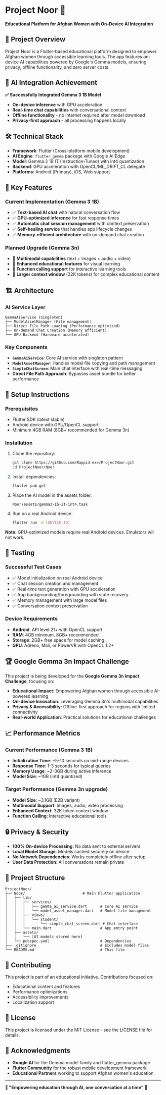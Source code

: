 # Project Noor 🌟

**Educational Platform for Afghan Women with On-Device AI Integration**

## 🎯 Project Overview

Project Noor is a Flutter-based educational platform designed to empower Afghan women through accessible learning tools. The app features on-device AI capabilities powered by Google's Gemma models, ensuring privacy, offline functionality, and zero server costs.

## 🤖 AI Integration Achievement

**✅ Successfully Integrated Gemma 3 1B Model**
- **On-device inference** with GPU acceleration
- **Real-time chat capabilities** with conversational context
- **Offline functionality** - no internet required after model download
- **Privacy-first approach** - all processing happens locally

## 🛠️ Technical Stack

- **Framework**: Flutter (Cross-platform mobile development)
- **AI Engine**: `flutter_gemma` package with Google AI Edge
- **Model**: Gemma 3 1B IT (Instruction-Tuned) with int4 quantization
- **Backend**: GPU acceleration with OpenCL/ML_DRIFT_CL delegate
- **Platforms**: Android (Primary), iOS, Web support

## 🚀 Key Features

### Current Implementation (Gemma 3 1B)
- ✅ **Text-based AI chat** with natural conversation flow
- ✅ **GPU-optimized inference** for fast response times
- ✅ **Automatic chat session management** with context preservation
- ✅ **Self-healing service** that handles app lifecycle changes
- ✅ **Memory-efficient architecture** with on-demand chat creation

### Planned Upgrade (Gemma 3n)
- 🎯 **Multimodal capabilities** (text + images + audio + video)
- 🎯 **Enhanced educational features** for visual learning
- 🎯 **Function calling support** for interactive learning tools
- 🎯 **Larger context window** (32K tokens) for complex educational content

## 🏗️ Architecture

### AI Service Layer
```
GemmaAiService (Singleton)
├── ModelAssetManager (File management)
├── Direct File Path Loading (Performance optimized)
├── On-demand Chat Creation (Memory efficient)
└── GPU Backend (Hardware accelerated)
```

### Key Components
- **`GemmaAiService`**: Core AI service with singleton pattern
- **`ModelAssetManager`**: Handles model file copying and path management
- **`SimpleChatScreen`**: Main chat interface with real-time messaging
- **Direct File Path Approach**: Bypasses asset bundle for better performance

## 🔧 Setup Instructions

### Prerequisites
- Flutter SDK (latest stable)
- Android device with GPU/OpenCL support
- Minimum 4GB RAM (8GB+ recommended for Gemma 3n)

### Installation
1. Clone the repository:
   ```bash
   git clone https://github.com/Rappid-exe/ProjectNoor.git
   cd ProjectNoor/Noor
   ```

2. Install dependencies:
   ```bash
   flutter pub get
   ```

3. Place the AI model in the assets folder:
   ```
   Noor/assets/gemma3-1b-it-int4.task
   ```

4. Run on a real Android device:
   ```bash
   flutter run -d [DEVICE_ID]
   ```

**Note**: GPU-optimized models require real Android devices. Emulators will not work.

## 🧪 Testing

### Successful Test Cases
- ✅ Model initialization on real Android device
- ✅ Chat session creation and management
- ✅ Real-time text generation with GPU acceleration
- ✅ App backgrounding/foregrounding with state recovery
- ✅ Memory management with large model files
- ✅ Conversation context preservation

### Device Requirements
- **Android**: API level 21+ with OpenCL support
- **RAM**: 4GB minimum, 8GB+ recommended
- **Storage**: 2GB+ free space for model caching
- **GPU**: Adreno, Mali, or PowerVR with OpenCL 1.2+

## 🏆 Google Gemma 3n Impact Challenge

This project is being developed for the **Google Gemma 3n Impact Challenge**, focusing on:

- **Educational Impact**: Empowering Afghan women through accessible AI-powered learning
- **On-device Innovation**: Leveraging Gemma 3n's multimodal capabilities
- **Privacy & Accessibility**: Offline-first approach for regions with limited connectivity
- **Real-world Application**: Practical solutions for educational challenges

## 📈 Performance Metrics

### Current Performance (Gemma 3 1B)
- **Initialization Time**: ~5-10 seconds on mid-range devices
- **Response Time**: 1-3 seconds for typical queries
- **Memory Usage**: ~2-3GB during active inference
- **Model Size**: ~1GB (int4 quantized)

### Target Performance (Gemma 3n upgrade)
- **Model Size**: ~3.1GB (E2B variant)
- **Multimodal Support**: Images, audio, video processing
- **Enhanced Context**: 32K token context window
- **Function Calling**: Interactive educational tools

## 🔒 Privacy & Security

- **100% On-device Processing**: No data sent to external servers
- **Local Model Storage**: Models cached securely on device
- **No Network Dependencies**: Works completely offline after setup
- **User Data Protection**: All conversations remain private

## 📁 Project Structure

```
ProjectNoor/
├── Noor/                          # Main Flutter application
│   ├── lib/
│   │   ├── services/
│   │   │   ├── gemma_ai_service.dart      # Core AI service
│   │   │   └── model_asset_manager.dart   # Model file management
│   │   ├── views/
│   │   │   └── student/
│   │   │       └── simple_chat_screen.dart # Chat interface
│   │   └── main.dart                      # App entry point
│   ├── assets/
│   │   └── [AI models stored here]
│   └── pubspec.yaml                       # Dependencies
├── .gitignore                             # Excludes model files
└── README.md                              # This file
```

## 🤝 Contributing

This project is part of an educational initiative. Contributions focused on:
- Educational content and features
- Performance optimizations
- Accessibility improvements
- Localization support

## 📄 License

This project is licensed under the MIT License - see the LICENSE file for details.

## 🙏 Acknowledgments

- **Google AI** for the Gemma model family and flutter_gemma package
- **Flutter Community** for the robust mobile development framework
- **Educational Partners** working to support Afghan women's education

---

**🌟 "Empowering education through AI, one conversation at a time" 🌟** 